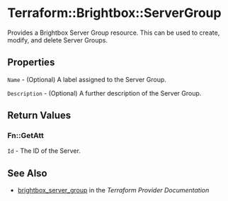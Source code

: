 # Terraform::Brightbox::ServerGroup

Provides a Brightbox Server Group resource. This can be used to create,
modify, and delete Server Groups.

## Properties

`Name` - (Optional) A label assigned to the Server Group.

`Description` - (Optional) A further description of the Server Group.


## Return Values

### Fn::GetAtt

`Id` - The ID of the Server.

## See Also

* [brightbox_server_group](https://www.terraform.io/docs/providers/brightbox/r/server_group.html) in the _Terraform Provider Documentation_